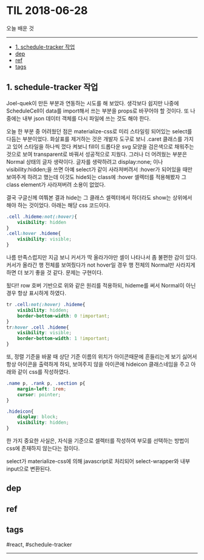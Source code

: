 # TIL 2018-06-28

오늘 배운 것

--------------------------


- [1. schedule-tracker 작업](#1-schedule-tracker-작업)
- [dep](#dep)
- [ref](#ref)
- [tags](#tags)
## 1. schedule-tracker 작업

Joel-quek이 만든 부분과 연동하는 시도를 해 보았다. 생각보다 쉽지만 나중에 ScheduleCell이 data를 import해서 쓰는 부분을 props로 바꾸어야 할 것이다. 또 나중에는 내부 json 데이터 객체를 다시 파일에 쓰는 것도 해야 한다.

오늘 한 부분 중 어려웠던 점은 materialize-css로 미리 스타일링 되어있는 select를 다듬는 부분이었다. 화살표를 제거하는 것은 개발자 도구로 보니 .caret 클래스를 가지고 있어 스타일을 하나씩 껐다 켜보니 fill이 드롭다운 svg 모양을 검은색으로 채워주는 것으로 보여 transparent로 바꿔서 성공적으로 지웠다. 그러나 더 어려웠는 부분은 Normal 상태의 글자 생략이다. 
글자를 생략하려고 display:none; 이나 visibility:hidden;을 쓰면 아예 select가 같이 사라져버려서 :hover가 되어있을 때만 보여주게 하려고 했는데 이것도 hide되는 class에 :hover 셀렉터를 적용해봤자 그 class element가 사라져버려 소용이 없었다.

결국 구글신께 여쭤본 결과 hide는 그 클래스 셀렉터에서 하더라도 show는 상위에서 해야 하는 것이었다. 아래는 해당 css 코드이다.

```css
.cell .hideme:not(:hover){
    visibility: hidden
}
.cell:hover .hideme{
    visibility: visible;
}
```

나름 만족스럽지만 지금 보니 커서가 딱 올라가야만 셀이 나타나서 좀 불편한 감이 있다. 커서가 올라간 행 전체를 보여줬다가 not hover일 경우 행 전체의 Normal만 사라지게 하면 더 보기 좋을 것 같다. 문제는 구현이다.

됬다!! row 호버 기반으로 위와 같은 원리를 적용하되, hideme를 써서 Normal이 아닌 경우 항상 표시하게 하였다.

```css
tr .cell:not(:hover) .hideme{
    visibility: hidden;
    border-bottom-width: 0 !important;
}
tr:hover .cell .hideme{
    visibility: visible;
    border-bottom-width: 1 !important;
}
```

또, 정렬 기준을 바꿀 때 상단 기준 이름의 위치가 아이콘때문에 흔들리는게 보기 싫어서 항상 아이콘을 출력하게 하되, 보여주지 않을 아이콘에 hideicon 클래스네임을 주고 아래와 같이 css를 작성하였다.

```css
.name p, .rank p, .section p{
    margin-left: 1rem;
    cursor: pointer;
}

.hideicon{
    display: block;
    visibility: hidden;
}
```

한 가지 중요한 사실은, 자식을 기준으로 셀렉터를 작성하여 부모를 선택하는 방법이 css에 존재하지 않는다는 점이다. 

select가 materialize-css에 의해 javascript로 처리되어 select-wrapper와 내부 input으로 변환된다.  


## dep

## ref

## tags
  #react, #schedule-tracker



--------------------------


 